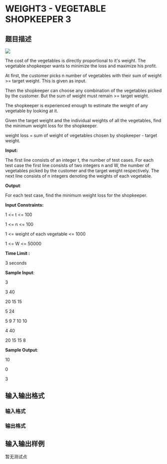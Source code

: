 # WEIGHT3 - VEGETABLE SHOPKEEPER 3

## 题目描述

![](https://cdn.luogu.com.cn/upload/vjudge_pic/SP29367/0449f86bc1f5144b53c0122be5fb19cd71627f93.png)

The cost of the vegetables is directly proportional to it's weight. The vegetable shopkeeper wants to minimize the loss and maximize his profit.

At first, the customer picks n number of vegetables with their sum of weight >= target weight. This is given as input.

Then the shopkeeper can choose any combination of the vegetables picked by the customer. But the sum of weight must remain >= target weight.

The shopkeeper is experienced enough to estimate the weight of any vegetable by looking at it.

Given the target weight and the individual weights of all the vegetables, find the minimum weight loss for the shopkeeper.

weight loss = sum of weight of vegetables chosen by shopkeeper - target weight.

**Input:**

The first line consists of an integer t, the number of test cases. For each test case the first line consists of two integers n and W, the number of vegetables picked by the customer and the target weight respectively. The next line consists of n integers denoting the weights of each vegetable.

**Output**:

For each test case, find the minimum weight loss for the shopkeeper.

**Input Constraints:**

1 <= t <= 100

1 <= n <= 100

1 <= weight of each vegetable <= 1000

1 <= W <= 50000

**Time Limit :**

3 seconds

**Sample Input**:

3

3 40

20 15 15

5 24

5 9 7 10 10

4 40

20 15 15 8

**Sample Output**:

10

0

3

## 输入输出格式

### 输入格式

### 输出格式

## 输入输出样例

暂无测试点

